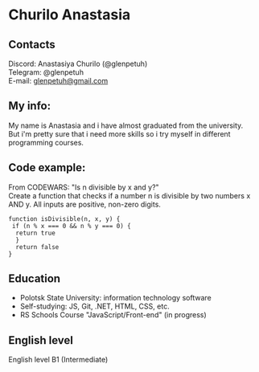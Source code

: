 # Churilo Anastasia  
## Contacts  
Discord: Anastasiya Churilo (@glenpetuh)  
Telegram: @glenpetuh  
E-mail: glenpetuh@gmail.com  

## My info:  
My name is Anastasia and i have almost graduated from the university.  
But i'm pretty sure that i need more skills so i try myself in different programming courses.

## Code example:  
From CODEWARS: "Is n divisible by x and y?"  
Create a function that checks if a number n is divisible by two numbers x AND y. All inputs are positive, non-zero digits.  
``` 
function isDivisible(n, x, y) {
 if (n % x === 0 && n % y === 0) {
  return true
  }
  return false
}
```
## Education 
* Polotsk State University: information technology software  
* Self-studying: JS, Git, .NET, HTML, CSS, etc.  
* RS Schools Course "JavaScript/Front-end" (in progress)  

## English level  
English level B1 (Intermediate)  
